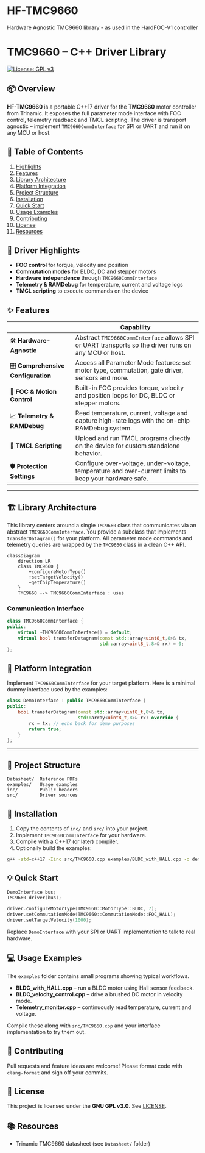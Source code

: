# HF-TMC9660
Hardware Agnostic TMC9660 library - as used in the HardFOC-V1 controller

# TMC9660 – C++ Driver Library

[![License: GPL v3](https://img.shields.io/badge/License-GPLv3-blue.svg)](https://www.gnu.org/licenses/gpl-3.0)

## 📦 Overview
**HF-TMC9660** is a portable C++17 driver for the **TMC9660** motor controller from Trinamic. It exposes the full parameter mode interface with FOC control, telemetry readback and TMCL scripting. The driver is transport agnostic – implement `TMC9660CommInterface` for SPI or UART and run it on any MCU or host.

## 📜 Table of Contents
1. [Highlights](#-driver-highlights)
2. [Features](#-features)
3. [Library Architecture](#-library-architecture)
4. [Platform Integration](#-platform-integration)
5. [Project Structure](#-project-structure)
6. [Installation](#-installation)
7. [Quick Start](#-quick-start)
8. [Usage Examples](#-usage-examples)
9. [Contributing](#-contributing)
10. [License](#-license)
11. [Resources](#-resources)

## 🚀 Driver Highlights
* **FOC control** for torque, velocity and position
* **Commutation modes** for BLDC, DC and stepper motors
* **Hardware independence** through `TMC9660CommInterface`
* **Telemetry & RAMDebug** for temperature, current and voltage logs
* **TMCL scripting** to execute commands on the device

## ✨ Features
|   | Capability |
|---|------------|
| 🛠️ **Hardware-Agnostic** | Abstract `TMC9660CommInterface` allows SPI or UART transports so the driver runs on any MCU or host. |
| 🎛️ **Comprehensive Configuration** | Access all Parameter Mode features: set motor type, commutation, gate driver, sensors and more. |
| 🎯 **FOC & Motion Control** | Built-in FOC provides torque, velocity and position loops for DC, BLDC or stepper motors. |
| 📈 **Telemetry & RAMDebug** | Read temperature, current, voltage and capture high-rate logs with the on-chip RAMDebug system. |
| 📜 **TMCL Scripting** | Upload and run TMCL programs directly on the device for custom standalone behavior. |
| 🛡️ **Protection Settings** | Configure over-voltage, under-voltage, temperature and over-current limits to keep your hardware safe. |

---

## 🏗️️ Library Architecture
This library centers around a single `TMC9660` class that communicates via an abstract `TMC9660CommInterface`. You provide a subclass that implements `transferDatagram()` for your platform. All parameter mode commands and telemetry queries are wrapped by the `TMC9660` class in a clean C++ API.

```mermaid
classDiagram
    direction LR
    class TMC9660 {
        +configureMotorType()
        +setTargetVelocity()
        +getChipTemperature()
    }
    TMC9660 --> TMC9660CommInterface : uses
```

### Communication Interface
```cpp
class TMC9660CommInterface {
public:
    virtual ~TMC9660CommInterface() = default;
    virtual bool transferDatagram(const std::array<uint8_t,8>& tx,
                                  std::array<uint8_t,8>& rx) = 0;
};
```

## 🔌 Platform Integration
Implement `TMC9660CommInterface` for your target platform. Here is a minimal dummy interface used by the examples:
```cpp
class DemoInterface : public TMC9660CommInterface {
public:
    bool transferDatagram(const std::array<uint8_t,8>& tx,
                          std::array<uint8_t,8>& rx) override {
        rx = tx; // echo back for demo purposes
        return true;
    }
};
```

---

## 📂 Project Structure
```
Datasheet/  Reference PDFs
examples/   Usage examples
inc/        Public headers
src/        Driver sources
```

## 🔧 Installation
1. Copy the contents of `inc/` and `src/` into your project.
2. Implement `TMC9660CommInterface` for your hardware.
3. Compile with a C++17 (or later) compiler.
4. Optionally build the examples:
```bash
g++ -std=c++17 -Iinc src/TMC9660.cpp examples/BLDC_with_HALL.cpp -o demo
```

## 💡 Quick Start
```cpp
DemoInterface bus;
TMC9660 driver(bus);

driver.configureMotorType(TMC9660::MotorType::BLDC, 7);
driver.setCommutationMode(TMC9660::CommutationMode::FOC_HALL);
driver.setTargetVelocity(1000);
```
Replace `DemoInterface` with your SPI or UART implementation to talk to real hardware.

## 💻 Usage Examples
The `examples` folder contains small programs showing typical workflows.
- **BLDC_with_HALL.cpp** – run a BLDC motor using Hall sensor feedback.
- **BLDC_velocity_control.cpp** – drive a brushed DC motor in velocity mode.
- **Telemetry_monitor.cpp** – continuously read temperature, current and voltage.

Compile these along with `src/TMC9660.cpp` and your interface implementation to try them out.

## 🙌 Contributing
Pull requests and feature ideas are welcome! Please format code with `clang-format` and sign off your commits.

## 📄 License
This project is licensed under the **GNU GPL v3.0**. See [LICENSE](LICENSE).

## 📚 Resources
* Trinamic TMC9660 datasheet (see `Datasheet/` folder)
